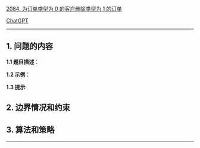 [2084. 为订单类型为 0 的客户删除类型为 1 的订单](https://leetcode.cn/problems/drop-type-1-orders-for-customers-with-type-0-orders)

[ChatGPT](https://chat.openai.com/g/g-GsMNEr76r-c-master)

---

## 1. 问题的内容
**1.1 题目描述**：

**1.2 示例**：

**1.3 提示**:

## 2. 边界情况和约束


## 3. 算法和策略

---
